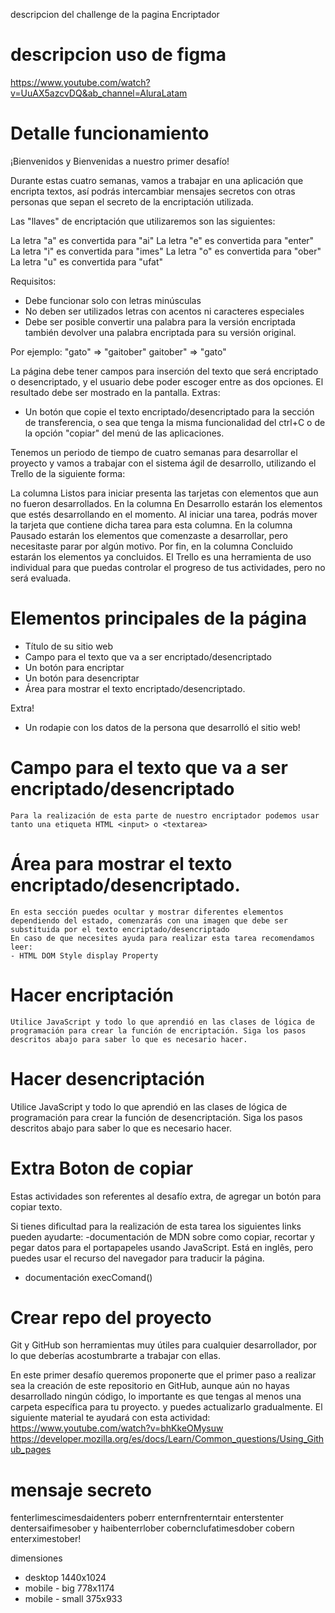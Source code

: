 descripcion del challenge de la pagina Encriptador

# descripcion uso de figma
https://www.youtube.com/watch?v=UuAX5azcvDQ&ab_channel=AluraLatam

# Detalle funcionamiento
¡Bienvenidos y Bienvenidas a nuestro primer desafío!

Durante estas cuatro semanas, vamos a trabajar en una aplicación que encripta textos, así podrás intercambiar mensajes secretos con otras personas que sepan el secreto de la encriptación utilizada.

Las "llaves" de encriptación que utilizaremos son las siguientes:

La letra "a" es convertida para "ai"
La letra "e" es convertida para "enter"
La letra "i" es convertida para "imes"
La letra "o" es convertida para "ober"
La letra "u" es convertida para "ufat"

Requisitos:
- Debe funcionar solo con letras minúsculas
- No deben ser utilizados letras con acentos ni caracteres especiales
- Debe ser posible convertir una palabra para la versión encriptada también devolver una palabra encriptada para su versión original.

Por ejemplo:
"gato" => "gaitober"
gaitober" => "gato"

La página debe tener campos para
inserción del texto que será encriptado o desencriptado, y el usuario debe poder escoger entre as dos opciones.
El resultado debe ser mostrado en la pantalla.
Extras:
- Un botón que copie el texto encriptado/desencriptado para la sección de transferencia, o sea que tenga la misma funcionalidad del ctrl+C o de la opción "copiar" del menú de las aplicaciones.

Tenemos un periodo de tiempo de cuatro semanas para desarrollar el proyecto y vamos a trabajar con el sistema ágil de desarrollo, utilizando el Trello de la siguiente forma:

La columna Listos para iniciar presenta las tarjetas con elementos que aun no fueron desarrollados.
En la columna En Desarrollo estarán los elementos que estés desarrollando en el momento. Al iniciar una tarea, podrás mover la tarjeta que contiene dicha tarea para esta columna.
En la columna Pausado estarán los elementos que comenzaste a desarrollar, pero necesitaste parar por algún motivo.
Por fin, en la columna Concluido estarán los elementos ya concluidos.
El Trello es una herramienta de uso individual para que puedas controlar el progreso de tus actividades, pero no será evaluada.

# Elementos principales de la página
 - Título de su sitio web
 - Campo para el texto que va a ser encriptado/desencriptado
 - Un botón para encriptar
 - Un botón para desencriptar
 - Área para mostrar el texto encriptado/desencriptado.

 Extra!
 - Un rodapie con los datos de la persona que desarrolló el sitio web!

# Campo para el texto que va a ser encriptado/desencriptado
    Para la realización de esta parte de nuestro encriptador podemos usar tanto una etiqueta HTML <input> o <textarea>

# Área para mostrar el texto encriptado/desencriptado.
    En esta sección puedes ocultar y mostrar diferentes elementos dependiendo del estado, comenzarás con una imagen que debe ser substituida por el texto encriptado/desencriptado
    En caso de que necesites ayuda para realizar esta tarea recomendamos leer:
    - HTML DOM Style display Property

# Hacer encriptación
    Utilice JavaScript y todo lo que aprendió en las clases de lógica de programación para crear la función de encriptación. Siga los pasos descritos abajo para saber lo que es necesario hacer.

# Hacer desencriptación
Utilice JavaScript y todo lo que aprendió en las clases de lógica de programación para crear la función de desencriptación. Siga los pasos descritos abajo para saber lo que es necesario hacer.

# Extra Boton de copiar
Estas actividades son referentes al desafío extra, de agregar un botón para copiar texto.

Si tienes dificultad para la realización de esta tarea los siguientes links pueden ayudarte:
-documentación de MDN sobre como copiar, recortar y pegar datos para el portapapeles usando JavaScript. Está en inglês, pero puedes usar el recurso del navegador para traducir la página.
- documentación execComand()

# Crear repo del proyecto
Git y GitHub son herramientas muy útiles para cualquier desarrollador, por lo que deberías acostumbrarte a trabajar con ellas.

En este primer desafío queremos proponerte que el primer paso a realizar sea la creación de este repositorio en GitHub, aunque aún no hayas desarrollado ningún código, lo importante es que tengas al menos una carpeta específica para tu proyecto. y puedes actualizarlo gradualmente. El siguiente material te ayudará con esta actividad:
https://www.youtube.com/watch?v=bhKkeOMysuw
https://developer.mozilla.org/es/docs/Learn/Common_questions/Using_Github_pages

# mensaje secreto
fenterlimescimesdaidenters poberr enternfrenterntair enterstenter dentersaifimesober y haibenterrlober cobernclufatimesdober cobern enterximestober!

dimensiones
  - desktop          1440x1024
  - mobile - big      778x1174
  - mobile - small     375x933